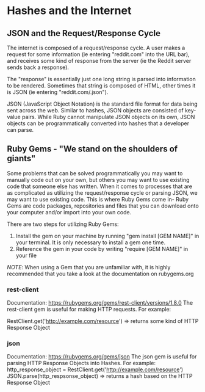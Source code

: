 # Hashes and the Internet

## JSON and the Request/Response Cycle
The internet is composed of a request/response cycle. A user makes a request for
some information (ie entering "reddit.com" into the URL bar), and receives some
kind of response from the server (ie the Reddit server sends back a response).

The "response" is essentially just one long string is parsed into information to
be rendered. Sometimes that string is composed of HTML, other times it is JSON
(ie entering "reddit.com/.json").

JSON (JavaScript Object Notation) is the standard file format for data being
sent across the web. Similar to hashes, JSON objects are consisted of key-value
pairs. While Ruby cannot manipulate JSON objects on its own, JSON objects can be
programmatically converted into hashes that a developer can parse.

## Ruby Gems - "We stand on the shoulders of giants"

Some problems that can be solved programmatically you may want to manually code
out on your own, but others you may want to use existing code that someone else
has written. When it comes to processes that are as complicated as utilizing the
request/response cycle or parsing JSON, we may want to use existing code. This
is where Ruby Gems come in- Ruby Gems are code packages, repositories and files
that you can download onto your computer and/or import into your own code.

There are two steps for utilizing Ruby Gems:
1. Install the gem on your machine by running "gem install [GEM NAME]" in your
terminal. It is only necessary to install a gem one time.
2. Reference the gem in your code by writing "require [GEM NAME]" in your file

_NOTE_: When using a Gem that you are unfamiliar with, it is highly recommended
that you take a look at the documentation on rubygems.org

### rest-client
Documentation: https://rubygems.org/gems/rest-client/versions/1.8.0
The rest-client gem is useful for making HTTP requests. For example:

RestClient.get('http://example.com/resource') => returns some kind of HTTP Response Object

### json
Documentation: https://rubygems.org/gems/json
The json gem is useful for parsing HTTP Response Objects into Hashes. For example:
http_response_object = RestClient.get('http://example.com/resource')
JSON.parse(http_respsonse_object) => returns a hash based on the HTTP Response Object
